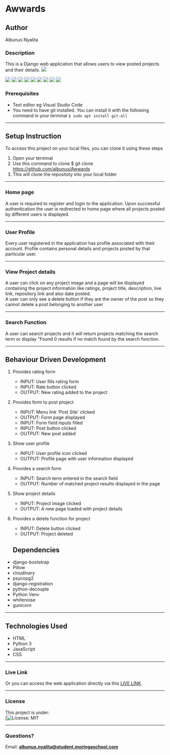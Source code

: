 # Awwards
## Author
Albunus Nyalita
### Description
This is a Django web application that allows users to view posted projects and their details. 
<img src="static/image/Screenshot from 2021-12-12 21-32-46.png">
 
 
 <img src="static/image/Screenshot from 2021-12-12 21-32-58.png">

 

<img src="static/image/Screenshot from 2021-12-12 21-33-24.png">

 
<img src="static/image/Screenshot from 2021-12-12 21-33-33.png">
<img src="static/image/Screenshot from 2021-12-12 21-33-43.png">
<img src="static/image/Screenshot from 2021-12-12 21-33-55.png">
<img src="static/image/Screenshot from 2021-12-12 21-34-03.png">
 
 
 <img src="static/image/Screenshot from 2021-12-12 21-34-10.png">

 
<img src="static/image/Screenshot from 2021-12-12 21-34-38.png">
<img src="static/image/Screenshot from 2021-12-12 21-34-50.png">




### Prerequisites
* Text editor eg Visual Studio Code
* You need to have git installed. You can install it with the following command in your terminal
`$ sudo apt install git-all`
*****
## Setup Instruction
To access this project on your local files, you can clone it using these steps
1. Open your terminal
1. Use this command to clone $ git clone https://github.com/albunus/Awwards
1. This will clone the repositoty into your local folder
*****
### Home page
A user is required to register and login to the application. Upon successful authentication the user is redirected to home page where all projects posted by different users is displayed.
*****
### User Profile
Every user registered in the application has profile associated with their account. Profile contains personal details and projects posted by that particular user.
*****
### View Project details
A user can click on any project image and a page will be displayed containing the project information like ratings, project title, description, live link, repository link and also date posted.  
A user can only see a delete button if they are the owner of the post so they cannot delete a post belonging to another user
*****
### Search Function
A user can search projects and it will return projects matching the search term or display "Found 0 results if no match found by the search function.
*****
## Behaviour Driven Development
1. Provides rating form
   - INPUT: User fills rating form
   - INPUT: Rate button clicked
   - OUTPUT: New rating added to the project
1. Provides form to post project 
   - INPUT: Menu link 'Post Site' clicked
   - OUTPUT: Form page displayed
   - INPUT: Form field inputs filled
   - INPUT: Post button clicked
   - OUTPUT: New post added
1. Show user profile 
   - INPUT: User profile icon clicked
   - OUTPUT: Profile page with user information displayed
1. Provides a search form
   - INPUT: Search term entered in the search field
   - OUTPUT: Number of matched project results displayed in the page
1. Show project details
   - INPUT: Project image clicked
   - OUTPUT: A new page loaded with project details
1. Provides a delete function for project
   - INPUT: Delete button clicked
   - OUTPUT: Project deleted
   
   ## Dependencies
* django-bootstrap
* Pillow
* cloudinary
* psycopg2
* django-registration
* python-decouple
* Python Venv
* whitenoise
* gunicorn
*****
## Technologies Used
* HTML
* Python 3
* JavaScript
* CSS
******
### Live Link
Or you can access the web application directly via this [LIVE LINK]().
*****

### License
This project is under:  
[![License: MIT](/LICENSE)
*****

### Questions?
Email: **[albunus.nyalita@student.moringaschool.com](mailto:albunus.nyalita@student.moringaschool.com)**
